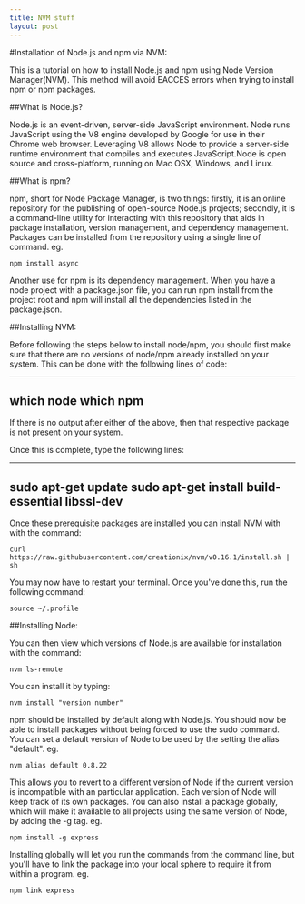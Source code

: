 ```yaml
---
title: NVM stuff
layout: post
---
```

#Installation of Node.js and npm via NVM:

This is a tutorial on how to install Node.js and
npm using Node Version Manager(NVM). This method will avoid EACCES
errors when trying to install npm or npm packages.

##What is Node.js?

Node.js is an event-driven, server-side JavaScript environment.
Node runs JavaScript using the V8 engine developed by Google for
use in their Chrome web browser. Leveraging V8 allows Node to provide
a server-side runtime environment that compiles and executes
JavaScript.Node is open source and cross-platform, running on Mac OSX,
Windows, and Linux.

##What is npm?

npm, short for Node Package Manager, is two things: firstly,
it is an online repository for the publishing of open-source Node.js
projects; secondly, it is a command-line utility for interacting with
this repository that aids in package installation, version management,
and dependency management. Packages can be installed from the repository
using a single line of command. eg.

```npm install async```

Another use for npm is its dependency management. When you have a
node project with a package.json file, you can run npm install from the
project root and npm will install all the dependencies listed in the
package.json.

##Installing NVM:

Before following the steps below to install node/npm,
you should first make sure that there are no versions of node/npm
already installed on your system. This can be done with
the following lines of code:

---
which node
which npm
---

If there is no output after either of the above, then that
respective package is not present on your system.

Once this is complete, type the following lines:

---
sudo apt-get update
sudo apt-get install build-essential libssl-dev
---

Once these prerequisite packages are installed you can install NVM with
with the command:

```curl https://raw.githubusercontent.com/creationix/nvm/v0.16.1/install.sh | sh```

You may now have to restart your terminal. Once you've done this,
run the following command:

```source ~/.profile```

##Installing Node:

You can then view which versions of Node.js are available for
installation with the command:

```nvm ls-remote```

You can install it by typing:

```nvm install "version number"```

npm should be installed by default along with Node.js. You should now
be able to install packages without being forced to use the sudo command.
You can set a default version of Node to be used by the setting the alias
"default". eg.

```nvm alias default 0.8.22```

This allows you to revert to a different version of Node if the current
version is incompatible with an particular application. Each version of
Node will keep track of its own packages. You can also install a package
globally, which will make it available to all projects using the same
version of Node, by adding the -g tag. eg.

```npm install -g express```

Installing globally will let you run the commands from the command line,
but you'll have to link the package into your local sphere to require
it from within a program. eg.

```npm link express```
